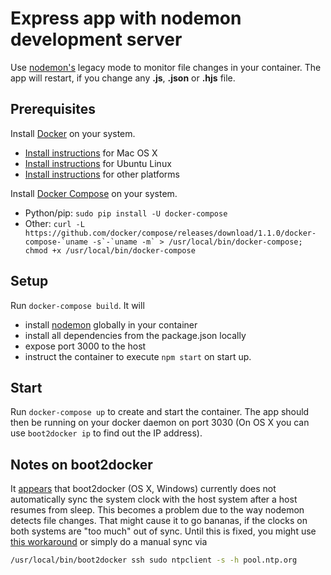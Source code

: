 # Express app with nodemon development server

Use [nodemon's](https://github.com/remy/nodemon) legacy mode to monitor file changes in your container. The app will restart, if you change any **.js**, **.json** or **.hjs** file.

## Prerequisites

Install [Docker](https://www.docker.com/) on your system.

* [Install instructions](https://docs.docker.com/installation/mac/) for Mac OS X
* [Install instructions](https://docs.docker.com/installation/ubuntulinux/) for Ubuntu Linux
* [Install instructions](https://docs.docker.com/installation/) for other platforms

Install [Docker Compose](http://docs.docker.com/compose/) on your system.

* Python/pip: `sudo pip install -U docker-compose`
* Other: ``curl -L https://github.com/docker/compose/releases/download/1.1.0/docker-compose-`uname -s`-`uname -m` > /usr/local/bin/docker-compose; chmod +x /usr/local/bin/docker-compose``

## Setup

Run `docker-compose build`. It will

* install [nodemon](https://github.com/remy/nodemon) globally in your container
* install all dependencies from the package.json locally
* expose port 3000 to the host
* instruct the container to execute `npm start` on start up.

## Start

Run `docker-compose up` to create and start the container. The app should then be running on your docker daemon on port 3030 (On OS X you can use `boot2docker ip` to find out the IP address).

## Notes on boot2docker

It [appears](https://github.com/boot2docker/boot2docker/issues/290) that boot2docker (OS X, Windows) currently does not automatically sync the system clock with the host system after a host resumes from sleep. This becomes a problem due to the way nodemon detects file changes. That might cause it to go bananas, if the clocks on both systems are "too much" out of sync. Until this is fixed, you might use [this workaround](https://github.com/boot2docker/boot2docker/issues/290#issuecomment-62384209) or simply do a manual sync via

```bash
/usr/local/bin/boot2docker ssh sudo ntpclient -s -h pool.ntp.org
```
